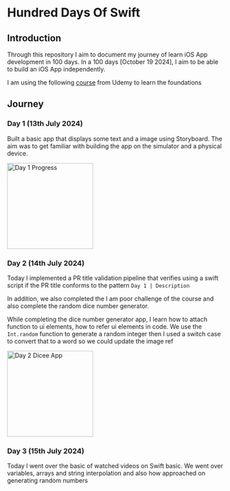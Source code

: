 # Hundred Days Of Swift

## Introduction

Through this repository I aim to document my journey of learn iOS App development in 100 days. In a 100 days [October 19 2024], I aim to be able to build an iOS App independently.

I am using the following [course](https://www.udemy.com/course/ios-13-app-development-bootcamp/) from Udemy to learn the foundations

## Journey

### Day 1 (13th July 2024)

Built a basic app that displays some text and a image using Storyboard. The aim was to get familiar with building the app on the simulator and a physical device.

<img src="https://firebasestorage.googleapis.com/v0/b/personalstorage-d7890.appspot.com/o/hundred_days_of_swift%2Fhundred_days_of_swift_day_1.png?alt=media&token=ce4cd2ca-9664-41d5-907b-549cdba32207" alt="Day 1 Progress" width="200px" />

### Day 2 (14th July 2024)

Today I implemented a PR title validation pipeline that verifies using a swift script if the PR title conforms to the pattern `Day 1 | Description`

In addition, we also completed the I am poor challenge of the course and also complete the random dice number generator.

While completing the dice number generator app, I learn how to attach function to ui elements, how to refer ui elements in code. We use the `Int.random` function to generate a random integer then I used a switch case to convert that to a word so we could update the image ref

<img src="https://firebasestorage.googleapis.com/v0/b/personalstorage-d7890.appspot.com/o/hundred_days_of_swift%2Fdicee.png?alt=media&token=3c9e3794-47ad-433a-8241-d1ec9fbf297f" alt="Day 2 Dicee App" width="200px" />

### Day 3 (15th July 2024)

Today I went over the basic of watched videos on Swift basic. We went over variables, arrays and string interpolation and also how approached on generating random numbers
